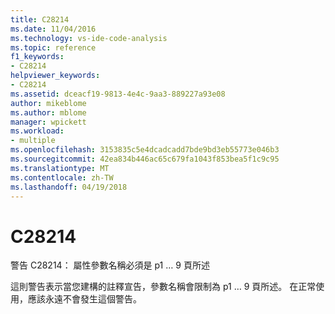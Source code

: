 ```yaml
---
title: C28214
ms.date: 11/04/2016
ms.technology: vs-ide-code-analysis
ms.topic: reference
f1_keywords:
- C28214
helpviewer_keywords:
- C28214
ms.assetid: dceacf19-9813-4e4c-9aa3-889227a93e08
author: mikeblome
ms.author: mblome
manager: wpickett
ms.workload:
- multiple
ms.openlocfilehash: 3153835c5e4dcadcadd7bde9bd3eb55773e046b3
ms.sourcegitcommit: 42ea834b446ac65c679fa1043f853bea5f1c9c95
ms.translationtype: MT
ms.contentlocale: zh-TW
ms.lasthandoff: 04/19/2018
---
```

# <a name="c28214"></a>C28214
警告 C28214： 屬性參數名稱必須是 p1 … 9 頁所述

 這則警告表示當您建構的註釋宣告，參數名稱會限制為 p1 … 9 頁所述。 在正常使用，應該永遠不會發生這個警告。